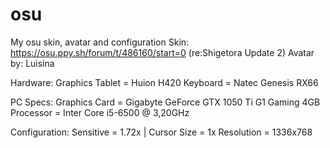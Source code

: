 # osu
My osu skin, avatar and configuration
Skin: https://osu.ppy.sh/forum/t/486160/start=0 (re:Shigetora Update 2)
Avatar by: Luisina

Hardware:
Graphics Tablet = Huion H420
Keyboard = Natec Genesis RX66

PC Specs:
Graphics Card = Gigabyte GeForce GTX 1050 Ti G1 Gaming 4GB 
Processor = Inter Core i5-6500 @ 3,20GHz


Configuration: 
Sensitive = 1.72x |
Cursor Size = 1x
Resolution = 1336x768
